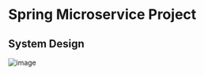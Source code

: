 # Spring Microservice Project

## System Design 
![image](https://github.com/umitsayin/spring-microservice-ecommerce-project/assets/69505917/57682a25-7cb5-4c78-b2bb-70ad33cf0707)

